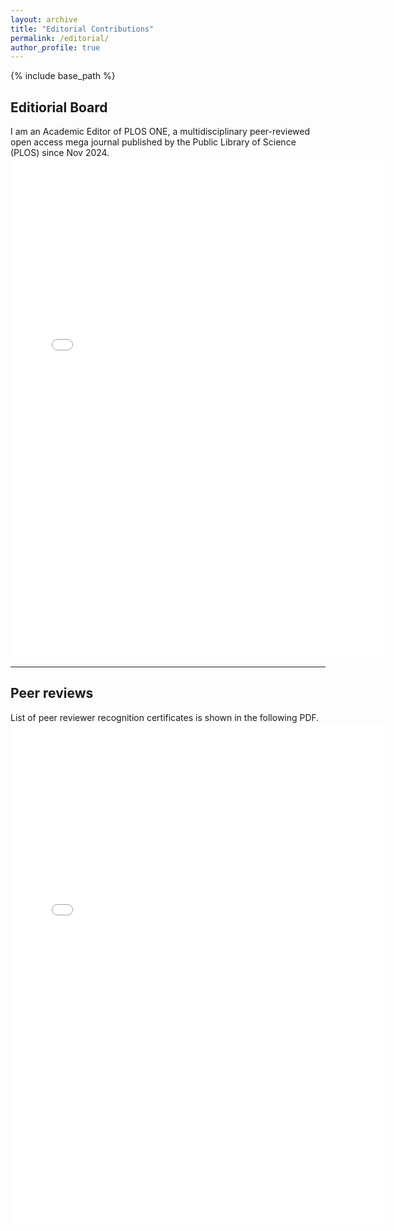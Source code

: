 ```yaml
---
layout: archive
title: "Editorial Contributions"
permalink: /editorial/
author_profile: true
---
```

{% include base_path %}

## Editiorial Board 
I am an Academic Editor of PLOS ONE, a multidisciplinary peer-reviewed open access mega journal published by the Public Library of Science (PLOS) since Nov 2024.
<embed src="../files/pone_editor.pdf" width="600" height="800" 
 type="application/pdf" />

<hr/>

## Peer reviews
List of peer reviewer recognition certificates is shown in the following PDF.
<embed src="../files/peer_review.pdf" width="600" height="800" 
 type="application/pdf" />
